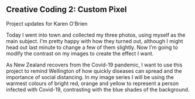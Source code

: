 ## Creative Coding 2: Custom Pixel

Project updates for Karen O'Brien

Today I went into town and collected my three photos, using myself as the main subject. I'm pretty happy with how they turned out, although I might head out last minute to change a few of them slightly. Now I'm going to modify the contrast on my images to create the effect I want. 

As New Zealand recovers from the Covid-19 pandemic, I want to use this project to remind Wellington of how quickly diseases can spread and the importance of social distancing. In my image series I will be using the warmest colours of bright red, orange and yellow to represent a person infected with Covid-19, contrasting with the blue shades of the background.
